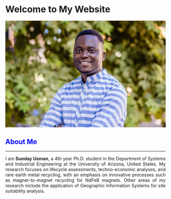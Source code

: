 # Welcome to My Website

![Profile Image](assets/images/profile-picture.jpg)

## <span style="color: blue;">About Me</span>  <!-- Change 'blue' to any color you like -->
<hr> <!-- This adds a horizontal line -->
<div style="text-align: justify;">
I am <strong>Sunday Usman</strong>, a 4th year Ph.D. student in the Department of Systems and Industrial Engineering at the University of Arizona, United States. My research focuses on lifecycle assessments, techno-economic analyses, and rare earth metal recycling, with an emphasis on innovative processes such as magnet-to-magnet recycling for NdFeB magnets. Other areas of my research include the application of Geographic Information Systems for site suitability analysis.
</div>
